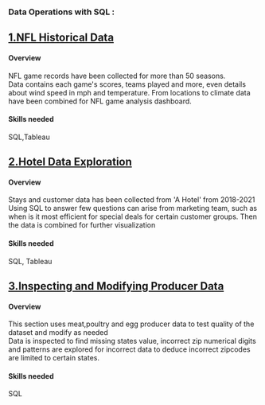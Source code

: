 ﻿### **Data Operations with SQL :**

## [**1.NFL Historical Data**](https://github.com/suhsunghee/suhsunghee.github.io/tree/main/Data%20with%20SQL/NFL%20Games)

#### **Overview**
<p>NFL game records have been collected for more than 50 seasons.<br>
Data contains each game's scores, teams played and more, even details about wind speed in mph and temperature.
From locations to climate data have been combined for NFL game analysis dashboard. 
<br></p>

#### **Skills needed** 
SQL,Tableau

## [**2.Hotel Data Exploration**](https://github.com/suhsunghee/suhsunghee.github.io/tree/main/Data%20with%20SQL/Hotel_Revenue)

#### **Overview**
<p>Stays and customer data has been collected from 'A Hotel' from 2018-2021<br>
Using SQL to answer few questions can arise from marketing team, such as when is it most efficient for special deals for
certain customer groups. Then the data is combined for further visualization  <br></p>

#### **Skills needed** 
SQL, Tableau


## [**3.Inspecting and Modifying Producer Data**](https://github.com/suhsunghee/suhsunghee.github.io/tree/main/Data%20with%20SQL/Produce-Modifying%20and%20inspecting%20data)

#### **Overview**
<p>This section uses meat,poultry and egg producer data to test quality of the dataset and modify as needed<br>
Data is inspected to find missing states value, incorrect zip numerical digits and patterns are explored for 
incorrect data to deduce incorrect zipcodes are limited to certain states.  <br></p>

#### **Skills needed** 
SQL